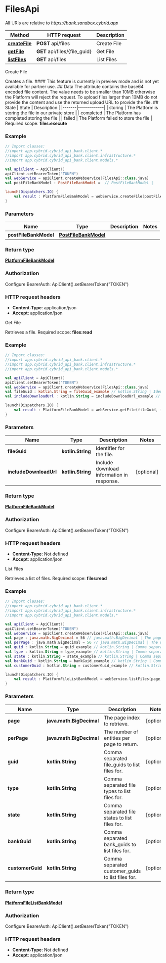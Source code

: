 # FilesApi

All URIs are relative to *https://bank.sandbox.cybrid.app*

Method | HTTP request | Description
------------- | ------------- | -------------
[**createFile**](FilesApi.md#createFile) | **POST** api/files | Create File
[**getFile**](FilesApi.md#getFile) | **GET** api/files/{file_guid} | Get File
[**listFiles**](FilesApi.md#listFiles) | **GET** api/files | List Files



Create File

Creates a file.  #### This feature is currently in preview mode and is not yet available for partner use.  ## Data  The attribute contains the base64 encoded file content. The value needs to be smaller than 10MB otherwise the Platform will reject the request. To upload files larger than 10MB do not provide the content and use the returned upload URL to provide the file.  ## State  | State | Description | |-------|-------------| | storing | The Platform is storing the file in our private store | | completed | The Platform has completed storing the file | | failed | The Platform failed to store the file |    Required scope: **files:execute**

### Example
```kotlin
// Import classes:
//import app.cybrid.cybrid_api_bank.client.*
//import app.cybrid.cybrid_api_bank.client.infrastructure.*
//import app.cybrid.cybrid_api_bank.client.models.*

val apiClient = ApiClient()
apiClient.setBearerToken("TOKEN")
val webService = apiClient.createWebservice(FilesApi::class.java)
val postFileBankModel : PostFileBankModel =  // PostFileBankModel | 

launch(Dispatchers.IO) {
    val result : PlatformFileBankModel = webService.createFile(postFileBankModel)
}
```

### Parameters

Name | Type | Description  | Notes
------------- | ------------- | ------------- | -------------
 **postFileBankModel** | [**PostFileBankModel**](PostFileBankModel.md)|  |

### Return type

[**PlatformFileBankModel**](PlatformFileBankModel.md)

### Authorization


Configure BearerAuth:
    ApiClient().setBearerToken("TOKEN")

### HTTP request headers

 - **Content-Type**: application/json
 - **Accept**: application/json


Get File

Retrieves a file.  Required scope: **files:read**

### Example
```kotlin
// Import classes:
//import app.cybrid.cybrid_api_bank.client.*
//import app.cybrid.cybrid_api_bank.client.infrastructure.*
//import app.cybrid.cybrid_api_bank.client.models.*

val apiClient = ApiClient()
apiClient.setBearerToken("TOKEN")
val webService = apiClient.createWebservice(FilesApi::class.java)
val fileGuid : kotlin.String = fileGuid_example // kotlin.String | Identifier for the file.
val includeDownloadUrl : kotlin.String = includeDownloadUrl_example // kotlin.String | Include download information in response.

launch(Dispatchers.IO) {
    val result : PlatformFileBankModel = webService.getFile(fileGuid, includeDownloadUrl)
}
```

### Parameters

Name | Type | Description  | Notes
------------- | ------------- | ------------- | -------------
 **fileGuid** | **kotlin.String**| Identifier for the file. |
 **includeDownloadUrl** | **kotlin.String**| Include download information in response. | [optional]

### Return type

[**PlatformFileBankModel**](PlatformFileBankModel.md)

### Authorization


Configure BearerAuth:
    ApiClient().setBearerToken("TOKEN")

### HTTP request headers

 - **Content-Type**: Not defined
 - **Accept**: application/json


List Files

Retrieves a list of files.  Required scope: **files:read**

### Example
```kotlin
// Import classes:
//import app.cybrid.cybrid_api_bank.client.*
//import app.cybrid.cybrid_api_bank.client.infrastructure.*
//import app.cybrid.cybrid_api_bank.client.models.*

val apiClient = ApiClient()
apiClient.setBearerToken("TOKEN")
val webService = apiClient.createWebservice(FilesApi::class.java)
val page : java.math.BigDecimal = 56 // java.math.BigDecimal | The page index to retrieve.
val perPage : java.math.BigDecimal = 56 // java.math.BigDecimal | The number of entities per page to return.
val guid : kotlin.String = guid_example // kotlin.String | Comma separated file_guids to list files for.
val type : kotlin.String = type_example // kotlin.String | Comma separated file types to list files for.
val state : kotlin.String = state_example // kotlin.String | Comma separated file states to list files for.
val bankGuid : kotlin.String = bankGuid_example // kotlin.String | Comma separated bank_guids to list files for.
val customerGuid : kotlin.String = customerGuid_example // kotlin.String | Comma separated customer_guids to list files for.

launch(Dispatchers.IO) {
    val result : PlatformFileListBankModel = webService.listFiles(page, perPage, guid, type, state, bankGuid, customerGuid)
}
```

### Parameters

Name | Type | Description  | Notes
------------- | ------------- | ------------- | -------------
 **page** | **java.math.BigDecimal**| The page index to retrieve. | [optional]
 **perPage** | **java.math.BigDecimal**| The number of entities per page to return. | [optional]
 **guid** | **kotlin.String**| Comma separated file_guids to list files for. | [optional]
 **type** | **kotlin.String**| Comma separated file types to list files for. | [optional]
 **state** | **kotlin.String**| Comma separated file states to list files for. | [optional]
 **bankGuid** | **kotlin.String**| Comma separated bank_guids to list files for. | [optional]
 **customerGuid** | **kotlin.String**| Comma separated customer_guids to list files for. | [optional]

### Return type

[**PlatformFileListBankModel**](PlatformFileListBankModel.md)

### Authorization


Configure BearerAuth:
    ApiClient().setBearerToken("TOKEN")

### HTTP request headers

 - **Content-Type**: Not defined
 - **Accept**: application/json

